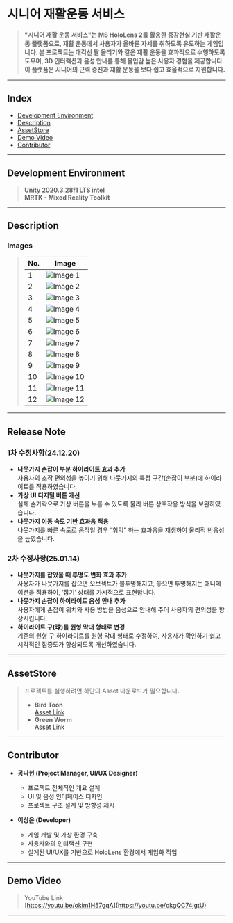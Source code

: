 # 시니어 재활운동 서비스

> **"시니어 재활 운동 서비스"는 MS HoloLens 2를 활용한 증강현실 기반 재활운동 플랫폼으로, 재활 운동에서 사용자가 올바른 자세를 취하도록 유도하는 게임입니다. 본 프로젝트는 대각선 팔 올리기와 같은 재활 운동을 효과적으로 수행하도록 도우며, 3D 인터랙션과 음성 안내를 통해 몰입감 높은 사용자 경험을 제공합니다. 이 플랫폼은 시니어의 근력 증진과 재활 운동을 보다 쉽고 효율적으로 지원합니다.**

---

## Index
- [Development Environment](#Development-Environment)
- [Description](#Description)
- [AssetStore](#AssetStore)
- [Demo Video](#Demo-Video)
- [Contributor](#Contributor)

---

## Development Environment

> **Unity 2020.3.28f1 LTS intel**  
> **MRTK - Mixed Reality Toolkit**

---

## Description

### Images

> | No. | Image |
> |-----|-------|
> | 1   | ![Image 1](https://imgur.com/UldGVsY) |
> | 2   | ![Image 2]([https://i.imgur.com/eLxJdNL.jpg](https://imgur.com/K8sUcWo)) |
> | 3   | ![Image 3](https://i.imgur.com/PiEnM2c.jpg) |
> | 4   | ![Image 4](https://i.imgur.com/kurFwOt.jpg) |
> | 5   | ![Image 5](https://i.imgur.com/6NJAOX8.jpg) |
> | 6   | ![Image 6](https://i.imgur.com/ezqsNXK.jpg) |
> | 7   | ![Image 7](https://i.imgur.com/f20I0kk.jpg) |
> | 8   | ![Image 8](https://i.imgur.com/HAR9q9t.jpg) |
> | 9   | ![Image 9](https://i.imgur.com/8kpibu0.jpg) |
> | 10  | ![Image 10](https://i.imgur.com/szKVes3.jpg) |
> | 11  | ![Image 11](https://i.imgur.com/9DZuniE.jpg) |
> | 12  | ![Image 12](https://i.imgur.com/ZHR4O58.jpg) |

---
## Release Note

### 1차 수정사항(24.12.20)
- **나뭇가지 손잡이 부분 하이라이트 효과 추가**  
  사용자의 조작 편의성을 높이기 위해 나뭇가지의 특정 구간(손잡이 부분)에 하이라이트를 적용하였습니다.  
- **가상 UI 디지털 버튼 개선**  
  실제 손가락으로 가상 버튼을 누를 수 있도록 물리 버튼 상호작용 방식을 보완하였습니다.
- **나뭇가지 이동 속도 기반 효과음 적용**  
  나뭇가지를 빠른 속도로 움직일 경우 “휘익” 하는 효과음을 재생하여 물리적 반응성을 높였습니다.

### 2차 수정사항(25.01.14)
- **나뭇가지를 잡았을 때 투명도 변화 효과 추가**  
  사용자가 나뭇가지를 잡으면 오브젝트가 불투명해지고, 놓으면 투명해지는 애니메이션을 적용하여, ‘잡기’ 상태를 가시적으로 표현합니다.  
- **나뭇가지 손잡이 하이라이트 음성 안내 추가**  
  사용자에게 손잡이 위치와 사용 방법을 음성으로 안내해 주어 사용자의 편의성을 향상시킵니다.  
- **하이라이트 구(球)를 원형 막대 형태로 변경**  
  기존의 원형 구 하이라이트를 원형 막대 형태로 수정하여, 사용자가 확인하기 쉽고 시각적인 집중도가 향상되도록 개선하였습니다.

---

## AssetStore

> 프로젝트를 실행하려면 하단의 Asset 다운로드가 필요합니다.  
> 
> - **Bird Toon**  
>   [Asset Link](https://assetstore.unity.com/packages/3d/characters/animals/birds/bird-toon-138272)  
> - **Green Worm**  
>   [Asset Link](https://assetstore.unity.com/packages/3d/animations/green-worm-s-lowpoly-234263)

---

## Contributor

- **공나현 (Project Manager, UI/UX Designer)**  
  - 프로젝트 전체적인 개요 설계  
  - UI 및 음성 인터페이스 디자인  
  - 프로젝트 구조 설계 및 방향성 제시  

- **이상윤 (Developer)**  
  - 게임 개발 및 가상 환경 구축  
  - 사용자와의 인터랙션 구현  
  - 설계된 UI/UX를 기반으로 HoloLens 환경에서 게임화 작업

---

## Demo Video

> YouTube Link  
[https://youtu.be/okim1H57gqA](https://youtu.be/okgQC74jgtU)
---
